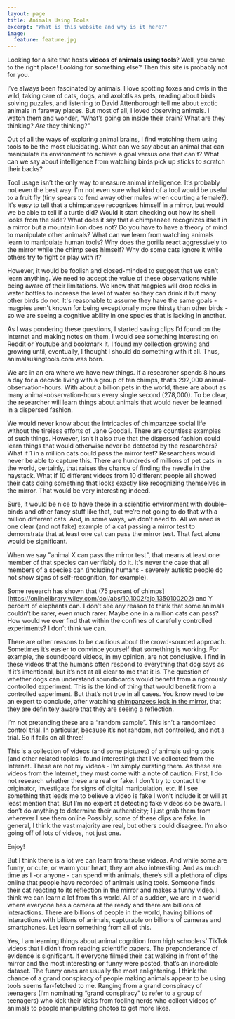 ```yaml
---
layout: page
title: Animals Using Tools
excerpt: "What is this website and why is it here?"
image:
  feature: feature.jpg
---
```


Looking for a site that hosts **videos of animals using tools**? Well, you came to the right place! Looking for something else? Then this site is probably not for you.

I’ve always been fascinated by animals. I love spotting foxes and owls in the wild, taking care of cats, dogs, and axolotls as pets, reading about birds solving puzzles, and listening to David Attenborough tell me about exotic animals in faraway places. But most of all, I loved observing animals. I watch them and wonder, “What’s going on inside their brain? What are they thinking? *Are* they thinking?"

Out of all the ways of exploring animal brains, I find watching them using tools to be the most elucidating. What can we say about an animal that can manipulate its environment to achieve a goal versus one that can't? What can we say about intelligence from watching birds pick up sticks to scratch their backs?

Tool usage isn’t the only way to measure animal intelligence. It’s probably not even the best way. I'm not even sure what kind of a tool would be useful to a fruit fly (tiny spears to fend away other males when courting a female?). It's easy to tell that a chimpanzee recognizes himself in a mirror, but would we be able to tell if a turtle did? Would it start checking out how its shell looks from the side? What does it say that a chimpanzee recognizes itself in a mirror but a mountain lion does not? Do you have to have a theory of mind to manipulate other animals? What can we learn from watching animals learn to manipulate human tools? Why does the gorilla react aggressively to the mirror while the chimp sees himself? Why do some cats ignore it while others try to fight or play with it? 

However, it would be foolish and closed-minded to suggest that we can’t learn anything. We need to accept the value of these observations while being aware of their limitations. We know that magpies will drop rocks in water bottles to increase the level of water so they can drink it but many other birds do not. It's reasonable to assume they have the same goals - magpies aren't known for being exceptionally more thirsty than other birds - so we are seeing a cognitive ability in one species that is lacking in another.

As I was pondering these questions, I started saving clips I’d found on the Internet and making notes on them. I would see something interesting on Reddit or Youtube and bookmark it. I found my collection growing and growing until, eventually, I thought I should do something with it all. Thus, animalsusingtools.com was born.

We are in an era where we have new things. If a researcher spends 8 hours a day for a decade living with a group of ten chimps, that’s 292,000 animal-observation-hours. With about a billion pets in the world, there are about as many animal-observation-hours every single second (278,000). To be clear, the researcher will learn things about animals that would never be learned in a dispersed fashion.

We would never know about the intricacies of chimpanzee social life without the tireless efforts of Jane Goodall. There are countless examples of such things. However, isn't it also true that the dispersed fashion could learn things that would otherwise never be detected by the researchers? What if 1 in a million cats could pass the mirror test? Researchers would never be able to capture this. There are hundreds of millions of pet cats in the world, certainly, that raises the chance of finding the needle in the haystack. What if 10 different videos from 10 different people all showed their cats doing something that looks exactly like recognizing themselves in the mirror. That would be very interesting indeed.

Sure, it would be nice to have these in a scientific environment with double-binds and other fancy stuff like that, but we’re not going to do that with a million different cats. And, in some ways, we don't need to. All we need is one clear (and not fake) example of a cat passing a mirror test to demonstrate that at least one cat can pass the mirror test. That fact alone would be significant.

When we say "animal X can pass the mirror test", that means at least one member of that species can verifiably do it. It's never the case that all members of a species can (including humans - severely autistic people do not show signs of self-recognition, for example).

Some research has shown that (75 percent of chimps](https://onlinelibrary.wiley.com/doi/abs/10.1002/ajp.1350100202) and Y percent of elephants can. I don’t see any reason to think that some animals couldn’t be rarer, even much rarer. Maybe one in a million cats can pass? How would we ever find that within the confines of carefully controlled experiments? I don’t think we can.

There are other reasons to be cautious about the crowd-sourced approach. Sometimes it’s easier to convince yourself that something is working. For example, the soundboard videos, in my opinion, are not conclusive. I find in these videos that the humans often respond to everything that dog says as if it’s intentional, but it’s not at all clear to me that it is. The question of whether dogs can understand soundboards would benefit from a rigorously controlled experiment. This is the kind of thing that would benefit from a controlled experiment. But that’s not true in all cases. You know need to be an expert to conclude, after watching [chimpanzees look in the mirror](https://animalsusingtools.com/pages/mirrors/), that they are definitely aware that they are seeing a reflection.

I’m not pretending these are a “random sample”. This isn’t a randomized control trial. In particular, because it’s not random, not controlled, and not a trial. So it fails on all three!

This is a collection of videos (and some pictures) of animals using tools (and other related topics I found interesting) that I’ve collected from the Internet. These are not my videos - I’m simply curating them. As these are videos from the Internet, they must come with a note of caution. First, I do not research whether these are real or fake. I don’t try to contact the originator, investigate for signs of digital manipulation, etc. If I see something that leads me to believe a video is fake I won’t include it or will at least mention that. But I’m no expert at detecting fake videos so be aware.
I don’t do anything to determine their authenticity; I just grab them from wherever I see them online Possibly, some of these clips are fake. In general, I think the vast majority are real, but others could disagree. I’m also going off of lots of videos, not just one.

Enjoy!

But I think there is a lot we can learn from these videos. And while some are funny, or cute, or warm your heart, they are also interesting.
And as much time as I -or anyone - can spend with animals, there’s still a plethora of clips online that people have recorded of animals using tools. Someone finds their cat reacting to its reflection in the mirror and makes a funny video. I think we can learn a lot from this world. All of a sudden, we are in a world where everyone has a camera at the ready and there are billions of interactions. There are billions of people in the world, having billions of interactions with billions of animals, capturable on billions of cameras and smartphones. Let learn something from all of this.

Yes, I am learning things about animal cognition from high schoolers’ TikTok videos that I didn’t from reading scientific papers. The preponderance of evidence is significant. If everyone filmed their cat walking in front of the mirror and the most interesting or funny were posted, that’s an incredible dataset. The funny ones are usually the most enlightening. I think the chance of a grand conspiracy of people making animals appear to be using tools seems far-fetched to me. Ranging from a grand conspiracy of teenagers (I’m nominating “grand conspiracy” to refer to a group of teenagers) who kick their kicks from fooling nerds who collect videos of animals to people manipulating photos to get more likes.

